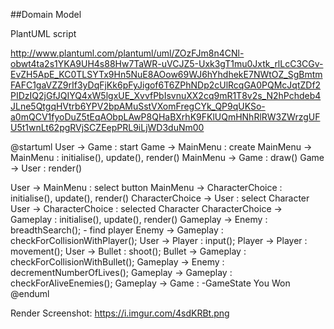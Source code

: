 ##Domain Model

PlantUML script

http://www.plantuml.com/plantuml/uml/ZOzFJm8n4CNl-obwt4ta2s1YKA9UH4s88Hw7TaWR-uVCJZ5-Uxk3gT1mu0Jxtk_rlLcC3CGv-EvZH5ApE_KC0TLSYTx9Hn5NuE8AOow69WJ6hYhdhekE7NWtOZ_SgBmtmFAFC1gaVZZ9rIf3yDqFjKk6pFyJigof6T6ZPhNDp2cUlRcqGA0PQMcJqtZDf2PIDzIQ2jGfJQIYQ4xW5lgxUE_XvvfPbIsvnuXX2cq9mR1T8v2s_N2hPchdeb4JLne5QtgqHVtrb6YPV2bpAMuSstVXomFregCYk_QP9qUKSo-a0mQCV1fyoDuZ5tEqAObpLAwP8QHaBXrhK9FKlUQmHNhRlRW3ZWrzgUFU5t1wnLt62pgRVjSCZEepPRL9iLjWD3duNm00

@startuml
User -> Game : start
Game -> MainMenu : create
MainMenu -> MainMenu : initialise(), update(), render()
MainMenu -> Game : draw()
Game -> User : render()

User -> MainMenu : select button
MainMenu -> CharacterChoice : initialise(), update(), render()
CharacterChoice -> User : select Character
User -> CharacterChoice : selected Character
CharacterChoice -> Gameplay : initialise(), update(), render()
Gameplay -> Enemy : breadthSearch(); - find player
Enemy -> Gameplay : checkForCollisionWithPlayer();
User -> Player : input();
Player -> Player : movement();
User -> Bullet : shoot();
Bullet -> Gameplay : checkForCollisionWithBullet();
Gameplay -> Enemy : decrementNumberOfLives();
Gameplay -> Gameplay : checkForAliveEnemies();
Gameplay -> Game : -GameState You Won
@enduml


Render Screenshot: https://i.imgur.com/4sdKRBt.png